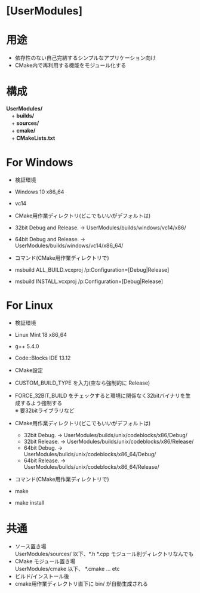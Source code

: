 [UserModules]
=============

# 用途

+ 依存性のない自己完結するシンプルなアプリケーション向け  
+ CMake内で再利用する機能をモジュール化する

# 構成

**UserModules/**  
　+ **builds/**  
　+ **sources/**  
　+ **cmake/**  
　+ **CMakeLists.txt**  

# For Windows
+ 検証環境  
 + Windows 10 x86_64
 + vc14  


+ CMake用作業ディレクトリ(どこでもいいがデフォルトは)
 + 32bit Debug and Release. → UserModules/builds/windows/vc14/x86/  
 + 64bit Debug and Release. → UserModules/builds/windows/vc14/x86_64/  


+ コマンド(CMake用作業ディレクトリで)  
 + msbuild ALL_BUILD.vcxproj /p:Configuration=[Debug|Release]  
 + msbuild INSTALL.vcxproj /p:Configuration=[Debug|Release]  

# For Linux
+ 検証環境  
 + Linux Mint 18 x86_64
 + g++ 5.4.0
 + Code::Blocks IDE 13.12


+ CMake設定  
 + CUSTOM_BUILD_TYPE を入力(空なら強制的に Release)  
 + FORCE_32BIT_BUILD をチェックすると環境に関係なく32bitバイナリを生成するよう強制する  
   ※ 要32bitライブラリなど


+ CMake用作業ディレクトリ(どこでもいいがデフォルトは)  
  + 32bit Debug. → UserModules/builds/unix/codeblocks/x86/Debug/  
  + 32bit Release. → UserModules/builds/unix/codeblocks/x86/Release/  
  + 64bit Debug. → UserModules/builds/unix/codeblocks/x86_64/Debug/  
  + 64bit Release. → UserModules/builds/unix/codeblocks/x86_64/Release/  


+ コマンド(CMake用作業ディレクトリで)  
 + make
 + make install

# 共通
+ ソース置き場  
  UserModules/sources/ 以下、\*.h \*.cpp モジュール別ディレクトリなんでも  
+ CMake モジュール置き場  
  UserModules/cmake 以下、 \*.cmake ... etc
+ ビルド/インストール後
 + cmake用作業ディレクトリ直下に bin/ が自動生成される
